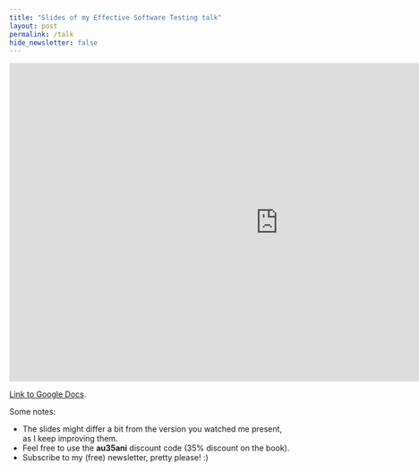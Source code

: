 ```yaml
---
title: "Slides of my Effective Software Testing talk"
layout: post
permalink: /talk
hide_newsletter: false
---
```


<iframe src="https://docs.google.com/presentation/d/e/2PACX-1vTTM3rVTOPKbgUjcFSrocu40phFd9iD9PxnEe55HUNdHqiRIcHMSoK-CrRIP3_XDLaQaTKloW3MlX5I/embed?start=false&loop=false&delayms=3000" frameborder="0" width="960" height="569" allowfullscreen="true" mozallowfullscreen="true" webkitallowfullscreen="true"></iframe>

[Link to Google Docs](https://docs.google.com/presentation/d/17MVXOgCQ9J_pBvwuko12GvUvgIbPv0716nY540eEM_A/edit?usp=sharing).

Some notes:

* The slides might differ a bit from the version you watched me present, as I keep improving them.
* Feel free to use the **au35ani** discount code (35% discount on the book).
* Subscribe to my (free) newsletter, pretty please! :)